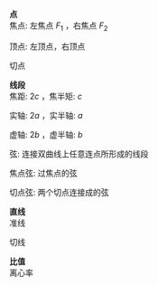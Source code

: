 **点**  
焦点: 左焦点 $F_1$ ，右焦点 $F_2$  
  
顶点: 左顶点，右顶点  
  
切点  
  
**线段**  
焦距: $2c$ ，焦半矩: $c$  
  
实轴: $2a$ ，实半轴: $a$  
  
虚轴: $2b$ ，虚半轴: $b$  
  
弦: 连接双曲线上任意连点所形成的线段  
  
焦点弦: 过焦点的弦  
  
切点弦: 两个切点连接成的弦  
  
**直线**  
准线  
  
切线  
  
**比值**  
离心率  
